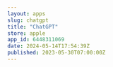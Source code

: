 ```yaml
---
layout: apps
slug: chatgpt
title: "ChatGPT"
store: apple
app_id: 6448311069
date: 2024-05-14T17:54:39Z
published: 2023-05-30T07:00:00Z
---
```

